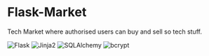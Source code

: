 # Flask-Market
Tech Market where authorised users can buy and sell so tech stuff.

<img alt="Flask" src="https://img.shields.io/badge/Flask-2.0.1-blueviolet">
<img alt="Jinja2" src="https://img.shields.io/badge/Jinja2-3.0.1-success">
<img alt="SQLAlchemy" src="https://img.shields.io/badge/SQLAlchemy-1.4.20-blue">
<img alt="bcrypt" src="https://img.shields.io/badge/bcrypt-3.2.0-9cf">
